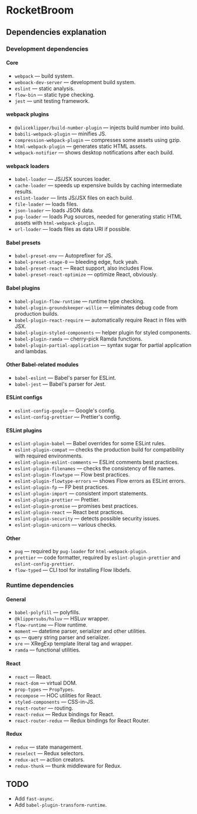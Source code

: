 # RocketBroom

## Dependencies explanation

### Development dependencies

#### Core

 *  `webpack` — build system.
 *  `weboack-dev-server` — development build system.
 *  `eslint` — static analysis.
 *  `flow-bin` — static type checking.
 *  `jest` — unit testing framework.

#### webpack plugins

 *  `@aliceklipper/build-number-plugin` — injects build number into build.
 *  `babili-webpack-plugin` — minifies JS.
 *  `compression-webpack-plugin` — compresses some assets using gzip.
 *  `html-webpack-plugin` — generates static HTML assets.
 *  `webpack-notifier` — shows desktop notifications after each build.

#### webpack loaders

 *  `babel-loader` — JS/JSX sources loader.
 *  `cache-loader` — speeds up expensive builds by caching intermediate results.
 *  `eslint-loader` — lints JS/JSX files on each build.
 *  `file-loader` — loads files.
 *  `json-loader` — loads JSON data.
 *  `pug-loader` — loads Pug sources, needed for generating static HTML assets with `html-webpack-plugin`.
 *  `url-loader` — loads files as data URI if possible.

#### Babel presets

 *  `babel-preset-env` — Autoprefixer for JS.
 *  `babel-preset-stage-0` — bleeding edge, fuck yeah.
 *  `babel-preset-react` — React support, also includes Flow.
 *  `babel-preset-react-optimize` — optimize React, obviously.

#### Babel plugins

 *  `babel-plugin-flow-runtime` — runtime type checking.
 *  `babel-plugin-groundskeeper-willie` — eliminates debug code from production builds.
 *  `babel-plugin-react-require` — automatically require React in files with JSX.
 *  `babel-plugin-styled-components` — helper plugin for styled components.
 *  `babel-plugin-ramda` — cherry-pick Ramda functions.
 *  `babel-plugin-partial-application` — syntax sugar for partial application and lambdas.

#### Other Babel-related modules

 *  `babel-eslint` — Babel's parser for ESLint.
 *  `babel-jest` — Babel's parser for Jest.

#### ESLint configs

 *  `eslint-config-google` — Google's config.
 *  `eslint-config-prettier` — Prettier's config.

#### ESLint plugins

 *  `eslint-plugin-babel` — Babel overrides for some ESLint rules.
 *  `eslint-plugin-compat` — checks the production build for compatibility with required environments.
 *  `eslint-plugin-eslint-comments` — ESLint comments best practices.
 *  `eslint-plugin-filenames` — checks the consistency of file names.
 *  `eslint-plugin-flowtype` — Flow best practices.
 *  `eslint-plugin-flowtype-errors` — shows Flow errors as ESLint errors.
 *  `eslint-plugin-fp` — FP best practices.
 *  `eslint-plugin-import` — consistent import statements.
 *  `eslint-plugin-prettier` — Prettier.
 *  `eslint-plugin-promise` — promises best practices.
 *  `eslint-plugin-react` — React best practices.
 *  `eslint-plugin-security` — detects possible security issues.
 *  `eslint-plugin-unicorn` — various checks.

#### Other

 *  `pug` — required by `pug-loader` for `html-webpack-plugin`.
 *  `prettier` — code formatter, required by `eslint-plugin-prettier` and `eslint-config-prettier`.
 *  `flow-typed` — CLI tool for installing Flow libdefs.

### Runtime dependencies

#### General

 *  `babel-polyfill` — polyfills.
 *  `@klippersubs/hsluv` — HSLuv wrapper.
 *  `flow-runtime` — Flow runtime.
 *  `moment` — datetime parser, serializer and other utilities.
 *  `qs` — query string parser and serializer.
 *  `xre` — XRegExp template literal tag and wrapper.
 *  `ramda` — functional utilities.

#### React

 *  `react` — React.
 *  `react-dom` — virtual DOM.
 *  `prop-types` — `PropTypes`.
 *  `recompose` — HOC utilities for React.
 *  `styled-components` — CSS-in-JS.
 *  `react-router` — routing.
 *  `react-redux` — Redux bindings for React.
 *  `react-router-redux` — Redux bindings for React Router.

#### Redux

 *  `redux` — state management.
 *  `reselect` — Redux selectors.
 *  `redux-act` — action creators.
 *  `redux-thunk` — thunk middleware for Redux.

## TODO

 *  Add `fast-async`.
 *  Add `babel-plugin-transform-runtime`.
